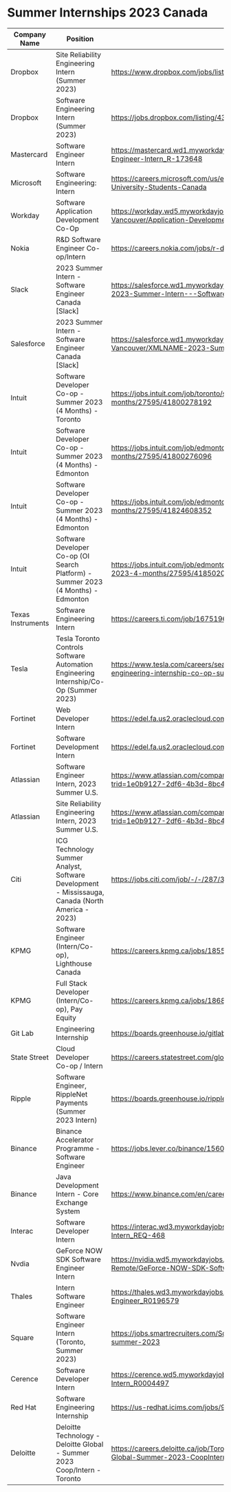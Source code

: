 # Summer Internships 2023 Canada

Company Name | Position	| Link
--- | --- | ---
Dropbox	| Site Reliability Engineering Intern (Summer 2023)	| https://www.dropbox.com/jobs/listing/4634837
Dropbox	| Software Engineering Intern (Summer 2023)	| https://jobs.dropbox.com/listing/4380645
Mastercard | Software Engineer Intern	| https://mastercard.wd1.myworkdayjobs.com/en-US/Campus/job/Vancouver-Canada/Software-Engineer-Intern_R-173648
Microsoft |	Software Engineering: Intern | https://careers.microsoft.com/us/en/job/1368428/Software-Engineering-Intern-Opportunities-for-University-Students-Canada
Workday	| Software Application Development Co-Op | https://workday.wd5.myworkdayjobs.com/en-US/Workday_Early_Career/job/Canada-BC-Vancouver/Application-Development-Co-Op_JR-57894
Nokia	| R&D Software Engineer Co-op/Intern | https://careers.nokia.com/jobs/r-d-software-engineer-co-op-intern-92897
Slack	| 2023 Summer Intern - Software Engineer Canada [Slack] |	https://salesforce.wd1.myworkdayjobs.com/en-US/Slack/job/Canada---Vancouver/XMLNAME-2023-Summer-Intern---Software-Engineer--Slack-_JR158798
Salesforce | 2023 Summer Intern - Software Engineer Canada [Slack]	| https://salesforce.wd1.myworkdayjobs.com/en-US/Futureforce_Internships/job/Canada---Vancouver/XMLNAME-2023-Summer-Intern---Software-Engineer--Slack-_JR158798-1
Intuit | Software Developer Co-op - Summer 2023 (4 Months) - Toronto | https://jobs.intuit.com/job/toronto/software-developer-co-op-summer-2023-4-months/27595/41800278192
Intuit | Software Developer Co-op - Summer 2023 (4 Months) - Edmonton | https://jobs.intuit.com/job/edmonton/software-developer-co-op-summer-2023-4-months/27595/41800276096
Intuit | Software Developer Co-op - Summer 2023 (4 Months) - Edmonton |	https://jobs.intuit.com/job/edmonton/software-developer-co-op-summer-2023-4-months/27595/41824608352
Intuit | Software Developer Co-op (OI Search Platform) - Summer 2023 (4 Months) - Edmonton | https://jobs.intuit.com/job/edmonton/software-developer-co-op-oi-search-platform-summer-2023-4-months/27595/41850206272
Texas Instruments	| Software Engineering Intern |	https://careers.ti.com/job/16751960/software-engineering-intern-toronto-ca/
Tesla	| Tesla Toronto Controls Software Automation Engineering Internship/Co-Op (Summer 2023)	| https://www.tesla.com/careers/search/job/tesla-toronto-controls-software-automation-engineering-internship-co-op-summer-2023-159049
Fortinet | Web Developer Intern |	https://edel.fa.us2.oraclecloud.com/hcmUI/CandidateExperience/en/sites/CX/requisitions/job/11877
Fortinet | Software Development Intern | https://edel.fa.us2.oraclecloud.com/hcmUI/CandidateExperience/en/sites/CX/job/12429/
Atlassian	| Software Engineer Intern, 2023 Summer U.S. | https://www.atlassian.com/company/careers/detail/8598139f-e53c-4353-ad2a-3f9d32e969c2?trid=1e0b9127-2df6-4b3d-8bc4-d81ae332a601
Atlassian |	Site Reliability Engineering Intern, 2023 Summer U.S.	| https://www.atlassian.com/company/careers/detail/82720a76-3bec-4414-8e63-e3ca6ad5b43f?trid=1e0b9127-2df6-4b3d-8bc4-d81ae332a601
Citi | ICG Technology Summer Analyst, Software Development - Mississauga, Canada (North America - 2023) |	https://jobs.citi.com/job/-/-/287/34928404096
KPMG | Software Engineer (Intern/Co-op), Lighthouse Canada | https://careers.kpmg.ca/jobs/18553
KPMG | Full Stack Developer (Intern/Co-op), Pay Equity | https://careers.kpmg.ca/jobs/18689
Git Lab	| Engineering Internship | https://boards.greenhouse.io/gitlab/jobs/6069423002
State Street | Cloud Developer Co-op / Intern |	https://careers.statestreet.com/global/en/job/STSTGLOBALR722246EXTERNALENGLOBAL
Ripple | Software Engineer, RippleNet Payments (Summer 2023 Intern) |	https://boards.greenhouse.io/ripple/jobs/4704718
Binance	| Binance Accelerator Programme - Software Engineer |	https://jobs.lever.co/binance/1560b414-bcd6-40ef-b6c8-0a5ee816e23e
Binance	| Java Development Intern - Core Exchange System | https://www.binance.com/en/careers/job?id=af989f78-c76a-4656-a504-978133f8256a
Interac	| Software Developer Intern |	https://interac.wd3.myworkdayjobs.com/en-US/Interac/job/Toronto/Software-Developer-Intern_REQ-468
Nvdia	| GeForce NOW SDK Software Engineer Intern | https://nvidia.wd5.myworkdayjobs.com/en-US/NVIDIAExternalCareerSite/job/Canada-Remote/GeForce-NOW-SDK-Software-Engineer-Intern_JR1963689
Thales | Intern Software Engineer |	https://thales.wd3.myworkdayjobs.com/en-US/Careers/job/Ottawa/Intern-Software-Engineer_R0196579
Square | Software Engineer Intern (Toronto, Summer 2023) | https://jobs.smartrecruiters.com/Square/743999871611051-software-engineer-intern-toronto-summer-2023
Cerence	| Software Developer Intern |	https://cerence.wd5.myworkdayjobs.com/en-US/Cerence/job/Montreal/Software-Developer-Intern_R0004497
Red Hat |	Software Engineering Internship |	https://us-redhat.icims.com/jobs/97300/software-engineering-internship/job
Deloitte | Deloitte Technology - Deloitte Global - Summer 2023 Coop/Intern - Toronto | https://careers.deloitte.ca/job/Toronto%2C-Ontario%2C-Canada-Deloitte-Technology-Deloitte-Global-Summer-2023-CoopIntern-Toronto-ON/969134200
